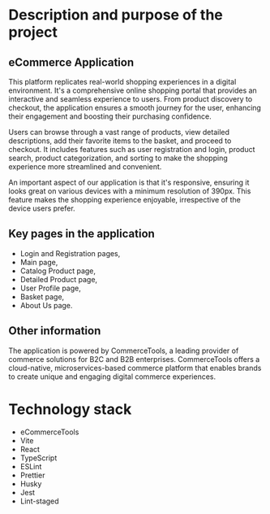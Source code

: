 # Description and purpose of the project

## eCommerce Application

This platform replicates real-world shopping experiences in a digital environment.
It's a comprehensive online shopping portal that provides an interactive and seamless experience to users. From product discovery to checkout, the application ensures a smooth journey for the user, enhancing their engagement and boosting their purchasing confidence.

Users can browse through a vast range of products, view detailed descriptions, add their favorite items to the basket, and proceed to checkout. It includes features such as user registration and login, product search, product categorization, and sorting to make the shopping experience more streamlined and convenient.

An important aspect of our application is that it's responsive, ensuring it looks great on various devices with a minimum resolution of 390px. This feature makes the shopping experience enjoyable, irrespective of the device users prefer.

## Key pages in the application

- Login and Registration pages,
- Main page,
- Catalog Product page,
- Detailed Product page,
- User Profile page,
- Basket page,
- About Us page.

## Other information

The application is powered by CommerceTools, a leading provider of commerce solutions for B2C and B2B enterprises. CommerceTools offers a cloud-native, microservices-based commerce platform that enables brands to create unique and engaging digital commerce experiences.

# Technology stack
- eCommerceTools
- Vite
- React
- TypeScript
- ESLint
- Prettier
- Husky
- Jest
- Lint-staged